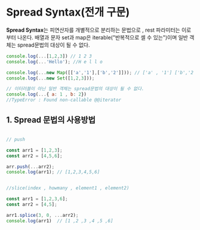# Spread Syntax(전개 구문)

**Spread Syntax**는 피연산자를 개별적으로 분리하는 문법으로 , rest 파라미터는 이로 부터 나온다. 배열과 문자 set과 map은 iterable("반복적으로 셀 수 있는")이며 일반 객체는 spread문법의 대상이 될 수 없다.

```js
console.log(...[1,2,3]) // 1 2 3
console.log(...'Hello'); //H e l l o

console.log(...new Map([['a','1'],['b','2']])); // ['a' , '1'] ['b','2']
console.log(...new Set([1,2,3]));

// 이터러블이 아닌 일반 객체는 spread문법의 대상이 될 수 없다.
console.log(...{ a: 1 , b: 2})
//TypeError : Found non-callable @@iterator
```

## 1. Spread 문법의 사용방법

```js

// push

const arr1 = [1,2,3];
const arr2 = [4,5,6];

arr.push(...arr2);
console.log(arr1); // [1,2,3,4,5,6]


//slice(index , howmany , element1 , element2)

const arr1 = [1,2,3,6];
const arr2 = [4,5];

arr1.splice(3, 0, ...arr2);
console.log(arr1)  // [1 ,2 ,3 ,4 ,5 ,6]


```